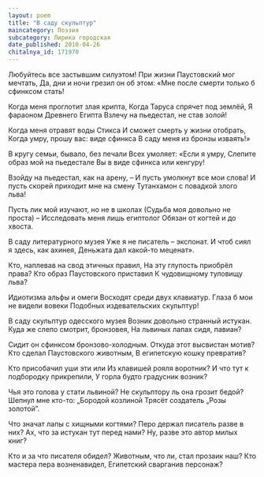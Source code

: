 ```yaml
---
layout: poem
title: "В саду скульптур"
maincategory: Поэзия
subcategory: Лирика городская
date_published: 2010-04-26
chitalnya_id: 171970
---
```




Любуйтесь все застывшим силуэтом! 
При жизни Паустовский мог мечтать, 
Да, дни и ночи грезил он об этом: 
«Мне после смерти только б сфинксом стать! 

Когда меня проглотит злая крипта, 
Когда Таруса спрячет под землёй, 
Я фараоном Древнего Египта 
Взлечу на пьедестал, не став золой! 

Когда меня отравят воды Стикса 
И сможет смерть у жизни отобрать, 
Когда умру, прошу вас: виде сфинкса 
В саду меня из бронзы изваять!» 

В кругу семьи, бывало, без печали 
Всех умоляет: «Если я умру, 
Слепите образ мой на пьедестале 
Вы в виде сфинкса или кенгуру! 

Взойду на пьедестал, как на арену, – 
И пусть умолкнут все мои слова! 
И пусть скорей приходит мне на смену 
Тутанхамон с повадкой злого льва! 

Пусть лик мой изучают, но не в школах 
(Судьба моя довольно не проста) – 
Исследовать меня лишь египтолог 
Обязан от когтей и до хвоста. 

В саду литературного музея 
Уже я не писатель – экспонат. 
И чтоб сиял я здесь, как ахинея, 
Деньжата дал какой-то меценат». 

Кто, наплевав на свод этичных правил, 
На эту глупость приобрёл права? 
Кто образ Паустовского приставил 
К чудовищному туловищу льва? 

Идиотизма альфы и омеги 
Восходят среди двух клавиатур. 
Глаза б мои не видели вовеки 
Подобных издевательских скульптур!

В саду скульптур одесского музея
Возник довольно странный истукан.
Куда же слепо смотрит, бронзовея,
На львиных лапах сидя, павиан?

Сидит он сфинксом бронзово-холодным.
Откуда этот высвистан мотив?
Кто сделал Паустовского животным,
В египетскую кошку превратив?

Кто присобачил уши эти или
Из клавишей рояля воротник?
И что тут к подбородку прикрепили,
У горла будто градусник возник?

Чья это голова у стати львиной?
Не скульптору ль она грозит бедой?
Шепнул мне кто-то: „Бородой козлиной
Трясёт создатель „Розы золотой”.

Что значат лапы с хищными когтями?
Перо держал писатель разве в них?
Ах, что за истукан тут перед нами?
Ну, разве это автор милых книг?

Кто и за что писателя обидел?
Животным, что ли, стал прозаик наш?
Кто мастера пера возненавидел,
Египетский сварганив персонаж?






